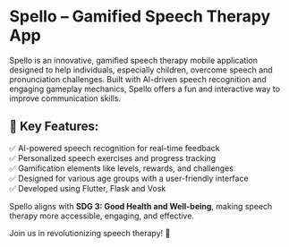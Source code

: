 # Spello – Gamified Speech Therapy App  

Spello is an innovative, gamified speech therapy mobile application designed to help individuals, especially children, overcome speech and pronunciation challenges. Built with AI-driven speech recognition and engaging gameplay mechanics, Spello offers a fun and interactive way to improve communication skills.  

## 🎯 Key Features:  
✅ AI-powered speech recognition for real-time feedback  
✅ Personalized speech exercises and progress tracking  
✅ Gamification elements like levels, rewards, and challenges  
✅ Designed for various age groups with a user-friendly interface  
✅ Developed using Flutter, Flask and Vosk 

Spello aligns with **SDG 3: Good Health and Well-being**, making speech therapy more accessible, engaging, and effective.  

Join us in revolutionizing speech therapy! 🚀  
